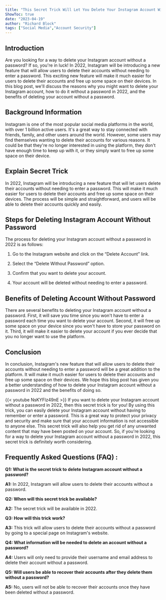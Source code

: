 ```yaml
---
title: "This Secret Trick Will Let You Delete Your Instagram Account Without a Password in 2022!"
ShowToc: true 
date: "2023-04-19"
author: "Richard Block" 
tags: ["Social Media","Account Security"]
---
```

## Introduction

Are you looking for a way to delete your Instagram account without a password? If so, you're in luck! In 2022, Instagram will be introducing a new feature that will allow users to delete their accounts without needing to enter a password. This exciting new feature will make it much easier for users to delete their accounts and free up some space on their devices. In this blog post, we'll discuss the reasons why you might want to delete your Instagram account, how to do it without a password in 2022, and the benefits of deleting your account without a password. 

## Background Information

Instagram is one of the most popular social media platforms in the world, with over 1 billion active users. It's a great way to stay connected with friends, family, and other users around the world. However, some users may find themselves wanting to delete their accounts for various reasons. It could be that they're no longer interested in using the platform, they don't have enough time to keep up with it, or they simply want to free up some space on their device. 

## Explain Secret Trick 

In 2022, Instagram will be introducing a new feature that will let users delete their accounts without needing to enter a password. This will make it much easier for users to delete their accounts and free up some space on their devices. The process will be simple and straightforward, and users will be able to delete their accounts quickly and easily. 

## Steps for Deleting Instagram Account Without Password 

The process for deleting your Instagram account without a password in 2022 is as follows: 

1. Go to the Instagram website and click on the “Delete Account” link. 

2. Select the “Delete Without Password” option. 

3. Confirm that you want to delete your account. 

4. Your account will be deleted without needing to enter a password. 

## Benefits of Deleting Account Without Password 

There are several benefits to deleting your Instagram account without a password. First, it will save you time since you won't have to enter a password each time you want to delete your account. Second, it will free up some space on your device since you won't have to store your password on it. Third, it will make it easier to delete your account if you ever decide that you no longer want to use the platform. 

## Conclusion

In conclusion, Instagram's new feature that will allow users to delete their accounts without needing to enter a password will be a great addition to the platform. It will make it much easier for users to delete their accounts and free up some space on their devices. We hope this blog post has given you a better understanding of how to delete your Instagram account without a password in 2022 and the benefits of doing so.

{{< youtube NsKYFlz49nE >}} 
If you want to delete your Instagram account without a password in 2022, then this secret trick is for you! By using this trick, you can easily delete your Instagram account without having to remember or enter a password. This is a great way to protect your privacy and security and make sure that your account information is not accessible to anyone else. This secret trick will also help you get rid of any unwanted content that may have been posted on your account. So, if you're looking for a way to delete your Instagram account without a password in 2022, this secret trick is definitely worth considering.

## Frequently Asked Questions (FAQ) :
**Q1: What is the secret trick to delete Instagram account without a password?**

**A1:** In 2022, Instagram will allow users to delete their accounts without a password.

**Q2: When will this secret trick be available?**

**A2:** The secret trick will be available in 2022.

**Q3: How will this trick work?**

**A3:** This trick will allow users to delete their accounts without a password by going to a special page on Instagram's website.

**Q4: What information will be needed to delete an account without a password?**

**A4:** Users will only need to provide their username and email address to delete their account without a password.

**Q5: Will users be able to recover their accounts after they delete them without a password?**

**A5:** No, users will not be able to recover their accounts once they have been deleted without a password.


